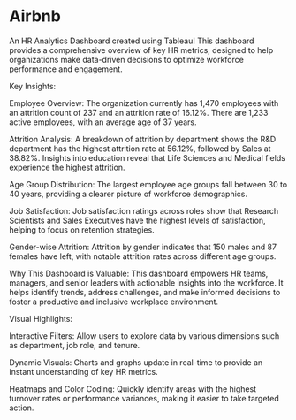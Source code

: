 # Airbnb

An HR Analytics Dashboard created using Tableau! This dashboard provides a comprehensive overview of key HR metrics, designed to help organizations make data-driven decisions to optimize workforce performance and engagement.

Key Insights:

Employee Overview: The organization currently has 1,470 employees with an attrition count of 237 and an attrition rate of 16.12%. There are 1,233 active employees, with an average age of 37 years.

Attrition Analysis: A breakdown of attrition by department shows the R&D department has the highest attrition rate at 56.12%, followed by Sales at 38.82%. Insights into education reveal that Life Sciences and Medical fields experience the highest attrition.

Age Group Distribution: The largest employee age groups fall between 30 to 40 years, providing a clearer picture of workforce demographics.

Job Satisfaction: Job satisfaction ratings across roles show that Research Scientists and Sales Executives have the highest levels of satisfaction, helping to focus on retention strategies.

Gender-wise Attrition: Attrition by gender indicates that 150 males and 87 females have left, with notable attrition rates across different age groups.

Why This Dashboard is Valuable:
This dashboard empowers HR teams, managers, and senior leaders with actionable insights into the workforce. It helps identify trends, address challenges, and make informed decisions to foster a productive and inclusive workplace environment.

Visual Highlights:

Interactive Filters: Allow users to explore data by various dimensions such as department, job role, and tenure.

Dynamic Visuals: Charts and graphs update in real-time to provide an instant understanding of key HR metrics.

Heatmaps and Color Coding: Quickly identify areas with the highest turnover rates or performance variances, making it easier to take targeted action.

